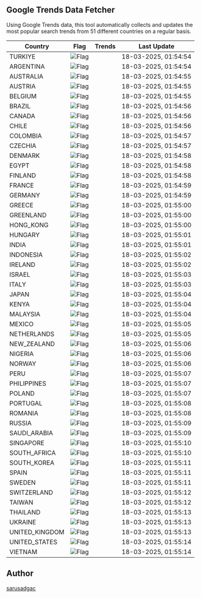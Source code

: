 
## Google Trends Data Fetcher

Using Google Trends data, this tool automatically collects and updates the most popular search trends from 51 different countries on a regular basis.


| Country | Flag | Trends | Last Update |
| --- | --- | --- | --- |
| TURKIYE | ![Flag](https://flagcdn.com/16x12/tr.png) |  | 18-03-2025, 01:54:54 |
| ARGENTINA | ![Flag](https://flagcdn.com/16x12/ar.png) |  | 18-03-2025, 01:54:54 |
| AUSTRALIA | ![Flag](https://flagcdn.com/16x12/au.png) |  | 18-03-2025, 01:54:55 |
| AUSTRIA | ![Flag](https://flagcdn.com/16x12/at.png) |  | 18-03-2025, 01:54:55 |
| BELGIUM | ![Flag](https://flagcdn.com/16x12/be.png) |  | 18-03-2025, 01:54:55 |
| BRAZIL | ![Flag](https://flagcdn.com/16x12/br.png) |  | 18-03-2025, 01:54:56 |
| CANADA | ![Flag](https://flagcdn.com/16x12/ca.png) |  | 18-03-2025, 01:54:56 |
| CHILE | ![Flag](https://flagcdn.com/16x12/cl.png) |  | 18-03-2025, 01:54:56 |
| COLOMBIA | ![Flag](https://flagcdn.com/16x12/co.png) |  | 18-03-2025, 01:54:57 |
| CZECHIA | ![Flag](https://flagcdn.com/16x12/cz.png) |  | 18-03-2025, 01:54:57 |
| DENMARK | ![Flag](https://flagcdn.com/16x12/dk.png) |  | 18-03-2025, 01:54:58 |
| EGYPT | ![Flag](https://flagcdn.com/16x12/eg.png) |  | 18-03-2025, 01:54:58 |
| FINLAND | ![Flag](https://flagcdn.com/16x12/fi.png) |  | 18-03-2025, 01:54:58 |
| FRANCE | ![Flag](https://flagcdn.com/16x12/fr.png) |  | 18-03-2025, 01:54:59 |
| GERMANY | ![Flag](https://flagcdn.com/16x12/de.png) |  | 18-03-2025, 01:54:59 |
| GREECE | ![Flag](https://flagcdn.com/16x12/gr.png) |  | 18-03-2025, 01:55:00 |
| GREENLAND | ![Flag](https://flagcdn.com/16x12/gl.png) |  | 18-03-2025, 01:55:00 |
| HONG_KONG | ![Flag](https://flagcdn.com/16x12/hk.png) |  | 18-03-2025, 01:55:00 |
| HUNGARY | ![Flag](https://flagcdn.com/16x12/hu.png) |  | 18-03-2025, 01:55:01 |
| INDIA | ![Flag](https://flagcdn.com/16x12/in.png) |  | 18-03-2025, 01:55:01 |
| INDONESIA | ![Flag](https://flagcdn.com/16x12/id.png) |  | 18-03-2025, 01:55:02 |
| IRELAND | ![Flag](https://flagcdn.com/16x12/ie.png) |  | 18-03-2025, 01:55:02 |
| ISRAEL | ![Flag](https://flagcdn.com/16x12/il.png) |  | 18-03-2025, 01:55:03 |
| ITALY | ![Flag](https://flagcdn.com/16x12/it.png) |  | 18-03-2025, 01:55:03 |
| JAPAN | ![Flag](https://flagcdn.com/16x12/jp.png) |  | 18-03-2025, 01:55:04 |
| KENYA | ![Flag](https://flagcdn.com/16x12/ke.png) |  | 18-03-2025, 01:55:04 |
| MALAYSIA | ![Flag](https://flagcdn.com/16x12/my.png) |  | 18-03-2025, 01:55:04 |
| MEXICO | ![Flag](https://flagcdn.com/16x12/mx.png) |  | 18-03-2025, 01:55:05 |
| NETHERLANDS | ![Flag](https://flagcdn.com/16x12/nl.png) |  | 18-03-2025, 01:55:05 |
| NEW_ZEALAND | ![Flag](https://flagcdn.com/16x12/nz.png) |  | 18-03-2025, 01:55:06 |
| NIGERIA | ![Flag](https://flagcdn.com/16x12/ng.png) |  | 18-03-2025, 01:55:06 |
| NORWAY | ![Flag](https://flagcdn.com/16x12/no.png) |  | 18-03-2025, 01:55:06 |
| PERU | ![Flag](https://flagcdn.com/16x12/pe.png) |  | 18-03-2025, 01:55:07 |
| PHILIPPINES | ![Flag](https://flagcdn.com/16x12/ph.png) |  | 18-03-2025, 01:55:07 |
| POLAND | ![Flag](https://flagcdn.com/16x12/pl.png) |  | 18-03-2025, 01:55:07 |
| PORTUGAL | ![Flag](https://flagcdn.com/16x12/pt.png) |  | 18-03-2025, 01:55:08 |
| ROMANIA | ![Flag](https://flagcdn.com/16x12/ro.png) |  | 18-03-2025, 01:55:08 |
| RUSSIA | ![Flag](https://flagcdn.com/16x12/ru.png) |  | 18-03-2025, 01:55:09 |
| SAUDI_ARABIA | ![Flag](https://flagcdn.com/16x12/sa.png) |  | 18-03-2025, 01:55:09 |
| SINGAPORE | ![Flag](https://flagcdn.com/16x12/sg.png) |  | 18-03-2025, 01:55:10 |
| SOUTH_AFRICA | ![Flag](https://flagcdn.com/16x12/za.png) |  | 18-03-2025, 01:55:10 |
| SOUTH_KOREA | ![Flag](https://flagcdn.com/16x12/kr.png) |  | 18-03-2025, 01:55:11 |
| SPAIN | ![Flag](https://flagcdn.com/16x12/es.png) |  | 18-03-2025, 01:55:11 |
| SWEDEN | ![Flag](https://flagcdn.com/16x12/se.png) |  | 18-03-2025, 01:55:11 |
| SWITZERLAND | ![Flag](https://flagcdn.com/16x12/ch.png) |  | 18-03-2025, 01:55:12 |
| TAIWAN | ![Flag](https://flagcdn.com/16x12/tw.png) |  | 18-03-2025, 01:55:12 |
| THAILAND | ![Flag](https://flagcdn.com/16x12/th.png) |  | 18-03-2025, 01:55:13 |
| UKRAINE | ![Flag](https://flagcdn.com/16x12/ua.png) |  | 18-03-2025, 01:55:13 |
| UNITED_KINGDOM | ![Flag](https://flagcdn.com/16x12/gb.png) |  | 18-03-2025, 01:55:13 |
| UNITED_STATES | ![Flag](https://flagcdn.com/16x12/us.png) |  | 18-03-2025, 01:55:14 |
| VIETNAM | ![Flag](https://flagcdn.com/16x12/vn.png) |  | 18-03-2025, 01:55:14 |


## Author
 [sarusadgac](https://x.com/sarusadgac)
